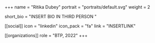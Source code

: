 +++
name = "Ritika Dubey"
portrait = "portraits/default.svg"
weight = 2

short_bio = "INSERT BIO IN THIRD PERSON "

[[social]]
    icon = "linkedin"
    icon_pack = "fa"
    link = "INSERTLINK"

[[organizations]]
    role = "BTP, 2022"
+++

